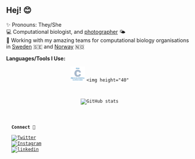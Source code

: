<p align="center">
  <h2>Hej! 😊</h2>
</p>

✨ Pronouns: They/She <br>
💻 Computational biologist, and [photographer](https://www.flickr.com/photos/nazeefafatima) 🌤 <br> 
🌸 Working with my amazing teams for computational biology organisations in [Sweden](https://github.com/RSG-Sweden) 🇸🇪 and [Norway](https://rsg-norway.iscbsc.org) 🇳🇴 <br>


**Languages/Tools I Use:**

<p align="center">

  <div align="center">
  
  <code><img height="40" src="https://raw.githubusercontent.com/github/explore/80688e429a7d4ef2fca1e82350fe8e3517d3494d/topics/c/c.png"></code> <code><img height="40" 

![GitHub stats](https://github-readme-stats.vercel.app/api?username=Nazeeefa&show_icons=true&hide_border=true&theme=radical&count_private=1)

<p align="left">
  <b>Connect 🤝</b><br>
  <a href="https://twitter.com/_nazeefatima"><img src="https://img.icons8.com/color/50/000000/twitter-squared.png" alt="Twitter"/></a>
  <a href="https://www.instagram.com/zeeef"><img src="https://img.icons8.com/color/50/000000/instagram-new.png" alt="Instagram"/></a>
  <a href="https://www.linkedin.com/in/nazeefafatima"><img src="https://img.icons8.com/color/50/000000/linkedin.png" alt="linkedin"/></a>
</p>
